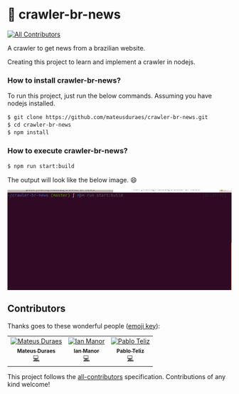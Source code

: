 # :newspaper:  crawler-br-news
[![All Contributors](https://img.shields.io/badge/all_contributors-3-orange.svg?style=flat-square)](#contributors)

A crawler to get news from a brazilian website.

Creating this project to learn and implement a crawler in nodejs.

### How to install crawler-br-news?

To run this project, just run the below commands. Assuming you have nodejs installed.

```sh
$ git clone https://github.com/mateusduraes/crawler-br-news.git
$ cd crawler-br-news
$ npm install
```

### How to execute crawler-br-news?

```sh
$ npm run start:build
```

The output will look like the below image. :smile:

<img align="center" src="lib.gif" alt="Gif showing project">


## Contributors

Thanks goes to these wonderful people ([emoji key](https://allcontributors.org/docs/en/emoji-key)):

<!-- ALL-CONTRIBUTORS-LIST:START - Do not remove or modify this section -->
<!-- prettier-ignore -->
<table><tr><td align="center"><a href="http://mateusduraes.github.io/"><img src="https://avatars2.githubusercontent.com/u/19319404?v=4" width="100px;" alt="Mateus Duraes"/><br /><sub><b>Mateus Duraes</b></sub></a><br /><a href="https://github.com/mateusduraes/crawler-br-news/commits?author=mateusduraes" title="Code">💻</a></td><td align="center"><a href="https://github.com/imvm"><img src="https://avatars1.githubusercontent.com/u/9863339?v=4" width="100px;" alt="Ian Manor"/><br /><sub><b>Ian Manor</b></sub></a><br /><a href="https://github.com/mateusduraes/crawler-br-news/commits?author=imvm" title="Code">💻</a></td><td align="center"><a href="https://github.com/teliz"><img src="https://avatars1.githubusercontent.com/u/5104527?v=4" width="100px;" alt="Pablo Teliz"/><br /><sub><b>Pablo Teliz</b></sub></a><br /><a href="https://github.com/mateusduraes/crawler-br-news/commits?author=teliz" title="Code">💻</a></td></tr></table>

<!-- ALL-CONTRIBUTORS-LIST:END -->

This project follows the [all-contributors](https://github.com/all-contributors/all-contributors) specification. Contributions of any kind welcome!